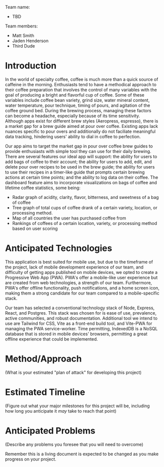 Team name: 
- TBD

Team members:
- Matt Smith
- Jaden Henderson
- Third Dude

# Introduction
In the world of specialty coffee, coffee is much more than a quick source of caffeine in the morning. Enthusiasts tend to have a methodical approach to their coffee preparation that involves the control of many variables with the goal of producing a bright and flavorful cup of coffee. Some of these variables include coffee bean variety, grind size, water mineral content, water temperature, pour technique, timing of pours, and agitation of the coffee ground bed. During the brewing process, managing these factors can become a headache, especially because of its time sensitivity. Although apps exist for different brew styles (Aeropress, espresso), there is a market gap for a brew guide aimed at pour over coffee. Existing apps lack nuances specific to pour overs and additionally do not faciliate meaningful data tracking, hindering users' ability to dial in coffee to perfection.

Our app aims to target the market gap in pour over coffee brew guides to provide enthusiasts with simple tool they can use for their daily brewing. There are several features our ideal app will support: the ability for users to add bags of coffee to their account; the ability for users to add, edit, and delete pour over recipes to be used in the brew guide; the ability for users to use their recipes in a timer-like guide that prompts certain brewing actions at certain time points; and the ability to log data on their coffee. The dashboard feature aims to incorporate visualizations on bags of coffee and lifetime coffee statistics, some being:
- Radar graph of acidity, clarity, flavor, bitterness, and sweetness of a bag of coffee
- Tree graph of total cups of coffee drank of a certain variety, location, or processing method.
- Map of all countries the user has purchased coffee from
- Rankings of coffees of a certain location, variety, or processing method based on user scoring


# Anticipated Technologies

This application is best suited for mobile use, but due to the timeframe of the project, lack of mobile development experience of our team, and difficulty of getting apps published on mobile devices, we opted to create a Progressive Web App (PWA). PWA's offer a mobile-like user experience but are created from web technologies, a strength of our team. Furthermore, PWA's offer offline functionality, push notifications, and a home screen icon, making them a strong candidate for our team compared to a mobile-specific stack.

Our team has selected a conventional technology stack of Node, Express, React, and Postgres. This stack was chosen for is ease of use, prevalence, active communities, and robust documentation. Additional tool we intend to use are Tailwind for CSS, Vite as a front-end build tool, and Vite-PWA for managing the PWA service-worker. Time permitting, IndexedDB is a NoSQL database that is stored in mobile devices' browsers, permitting a great offline experience that could be implemented.   

# Method/Approach

(What is your estimated "plan of attack" for developing this project)

# Estimated Timeline

(Figure out what your major milestones for this project will be, including how long you anticipate it *may* take to reach that point)

# Anticipated Problems

(Describe any problems you foresee that you will need to overcome)

Remember this is a living document is expected to be changed as you make progress on your project.
